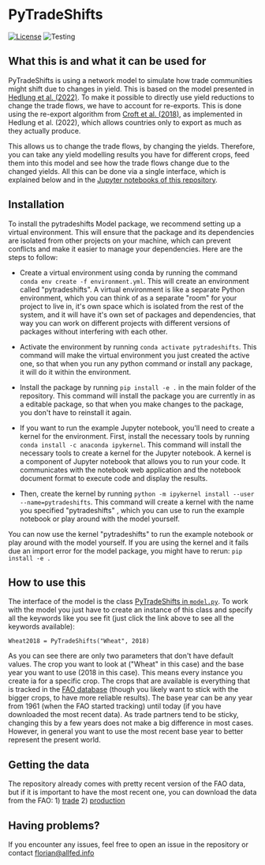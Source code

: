 # PyTradeShifts

[![License](https://img.shields.io/badge/License-Apache_2.0-blue.svg)](https://opensource.org/licenses/Apache-2.0) ![Testing](https://github.com/allfed/pytradeshifts/actions/workflows/testing.yml/badge.svg)

## What this is and what it can be used for

PyTradeShifts is using a network model to simulate how trade communities might shift due to changes in yield. This is based on the model presented in [Hedlung et al. (2022)](https://iopscience.iop.org/article/10.1088/1748-9326/aca68b). To make it possible to directly use yield reductions to change the trade flows, we have to account for re-exports. This is done using the re-export algorithm from [Croft et al. (2018)](https://www.sciencedirect.com/science/article/pii/S0959652618326180), as implemented in Hedlung et al. (2022), which allows countries only to export as much as they actually produce. 

This allows us to change the trade flows, by changing the yields. Therefore, you can take any yield modelling results you have for different crops, feed them into this model and see how the trade flows change due to the changed yields. All this can be done via a single interface, which is explained below and in the [Jupyter notebooks of this repository](https://github.com/allfed/pytradeshifts/tree/main/scripts). 

## Installation
To install the pytradeshifts Model package, we recommend setting up a virtual environment. This will ensure that the package and its dependencies are isolated from other projects on your machine, which can prevent conflicts and make it easier to manage your dependencies. Here are the steps to follow:

* Create a virtual environment using conda by running the command `conda env create -f environment.yml`. This will create an environment called "pytradeshifts". A virtual environment is like a separate Python environment, which you can think of as a separate "room" for your project to live in, it's own space which is isolated from the rest of the system, and it will have it's own set of packages and dependencies, that way you can work on different projects with different versions of packages without interfering with each other.

* Activate the environment by running `conda activate pytradeshifts`. This command will make the virtual environment you just created the active one, so that when you run any python command or install any package, it will do it within the environment.

* Install the package by running `pip install -e .` in the main folder of the repository. This command will install the package you are currently in as a editable package, so that when you make changes to the package, you don't have to reinstall it again.

* If you want to run the example Jupyter notebook, you'll need to create a kernel for the environment. First, install the necessary tools by running `conda install -c anaconda ipykernel`. This command will install the necessary tools to create a kernel for the Jupyter notebook. A kernel is a component of Jupyter notebook that allows you to run your code. It communicates with the notebook web application and the notebook document format to execute code and display the results.

* Then, create the kernel by running `python -m ipykernel install --user --name=pytradeshifts`. This command will create a kernel with the name you specified "pytradeshifts" , which you can use to run the example notebook or play around with the model yourself.

You can now use the kernel "pytradeshifts" to run the example notebook or play around with the model yourself. If you are using the kernel and it fails due an import error for the model package, you might have to rerun: `pip install -e .`

## How to use this

The interface of the model is the class [PyTradeShifts in `model.py`](https://github.com/allfed/pytradeshifts/blob/main/src/model.py#L21). To work with the model you just have to create an instance of this class and specify all the keywords like you see fit (just click the link above to see all the keywords available):

`Wheat2018 = PyTradeShifts("Wheat", 2018)`

As you can see there are only two parameters that don't have default values. The crop you want to look at ("Wheat" in this case) and the base year you want to use (2018 in this case). This means every instance you create ia for a specific crop. The crops that are available is everything that is tracked in the [FAO database](http://www.fao.org/faostat/en/#data/TM) (though you likely want to stick with the bigger crops, to have more reliable results). The base year can be any year from 1961 (when the FAO started tracking) until today (if you have downloaded the most recent data). As trade partners tend to be sticky, changing this by a few years does not make a big difference in most cases. However, in general you want to use the most recent base year to better represent the present world. 

## Getting the data

The repository already comes with pretty recent version of the FAO data, but if it is important to have the most recent one, you can download the data from the FAO: 1) [trade](http://www.fao.org/faostat/en/#data/TM) 2) [production](http://www.fao.org/faostat/en/#data/QC)

## Having problems?

If you encounter any issues, feel free to open an issue in the repository or contact florian@allfed.info



